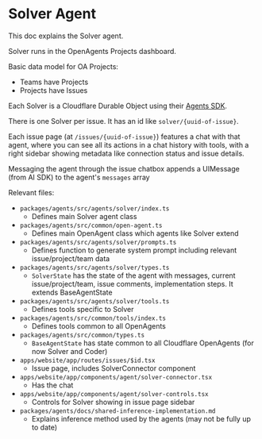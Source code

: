 # Solver Agent

This doc explains the Solver agent.

Solver runs in the OpenAgents Projects dashboard.

Basic data model for OA Projects:

- Teams have Projects
- Projects have Issues

Each Solver is a Cloudflare Durable Object using their [Agents SDK](https://developers.cloudflare.com/agents/api-reference/).

There is one Solver per issue. It has an id like `solver/{uuid-of-issue}`.

Each issue page (at `/issues/{uuid-of-issue}`) features a chat with that agent, where you can see all its actions in a chat history with tools, with a right sidebar showing metadata like connection status and issue details.

Messaging the agent through the issue chatbox appends a UIMessage (from AI SDK) to the agent's `messages` array

Relevant files:

- `packages/agents/src/agents/solver/index.ts`
  - Defines main Solver agent class
- `packages/agents/src/common/open-agent.ts`
  - Defines main OpenAgent class which agents like Solver extend
- `packages/agents/src/agents/solver/prompts.ts`
  - Defines function to generate system prompt including relevant issue/project/team data
- `packages/agents/src/agents/solver/types.ts`
  - `SolverState` has the state of the agent with messages, current issue/project/team, issue comments, implementation steps. It extends BaseAgentState
- `packages/agents/src/agents/solver/tools.ts`
  - Defines tools specific to Solver
- `packages/agents/src/common/tools/index.ts`
  - Defines tools common to all OpenAgents
- `packages/agents/src/common/types.ts`
  - `BaseAgentState` has state common to all Cloudflare OpenAgents (for now Solver and Coder)
- `apps/website/app/routes/issues/$id.tsx`
  - Issue page, includes SolverConnector component
- `apps/website/app/components/agent/solver-connector.tsx`
  - Has the chat
- `apps/website/app/components/agent/solver-controls.tsx`
  - Controls for Solver showing in issue page sidebar
- `packages/agents/docs/shared-inference-implementation.md`
  - Explains inference method used by the agents (may not be fully up to date)
